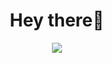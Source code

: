 <h1 align="center">Hey there👋</h1>
<div id="header" align="center">
  <img src="https://camo.githubusercontent.com/c4cc8fb0f0c06f0057640b46aab87e483f54e913fdbf52c9ee690c8204c52b44/68747470733a2f2f6769746875622e6769746875626173736574732e636f6d2f696d616765732f6d6f6e612d776869737065722e676966"/>
</div>




  
  
  
  
  
  




  
  
  
  
  
  



